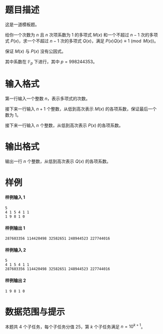 
# 题目描述

这是一道模板题。

给你一个次数为 $n$ 且 $n$ 次项系数为 $1$ 的多项式 $M(x)$ 和一个不超过 $n-1$ 次的多项式 $P(x)$，求一个不超过 $n-1$ 次的多项式 $Q(x)$，满足 $P(x)Q(x) \equiv 1 \pmod {M(x)}$。

保证 $M(x)$ 与 $P(x)$ 没有公因式。

其中系数在 $\mathbb F_p$ 下进行，其中 $p = 998244353$。

# 输入格式

第一行输入一个整数 $n$，表示多项式的次数。

接下来一行输入 $n+1$ 个整数，从低到高次表示 $M(x)$ 的各项系数，保证最后一个数为 $1$。

接下来一行输入 $n$ 个整数，从低到高次表示 $P(x)$ 的各项系数。


# 输出格式

输出一行 $n$ 个整数，从低到高次表示 $Q(x)$ 的各项系数。


# 样例

#### 样例输入 1

```plain
5
4 1 5 4 1 1
1 9 8 1 0
```

#### 样例输出 1

```plain
287603356 114420498 32582651 248944523 227744016
```

#### 样例输入 2

```plain
5
4 1 5 4 1 1
287603356 114420498 32582651 248944523 227744016
```

#### 样例输出 2

```plain
1 9 8 1 0
```

# 数据范围与提示

本题共 $4$ 个子任务，每个子任务分值 $25$，第 $k$ 个子任务满足 $n = 10^{k+1}$。



